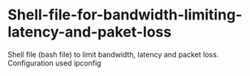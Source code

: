 # Shell-file-for-bandwidth-limiting-latency-and-paket-loss
Shell file (bash file) to limit bandwidth, latency and packet loss. Configuration used ipconfig 
